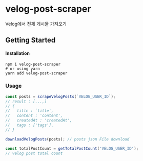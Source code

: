 # velog-post-scraper

Velog에서 전체 게시물 가져오기

## Getting Started

#### Installation

```
npm i velog-post-scraper
# or using yarn
yarn add velog-post-scraper
```

### Usage

```ts
const posts = scrapeVelogPosts(`VELOG_USER_ID`);
// result : [...,]
// {
//   title : `title`,
//   content : 'content',
//   createdAt : 'createdAt',
//   tags : ['tags'],
// }

downloadVelogPosts(posts); // posts json File download

const totalPostCount = getTotalPostCount('VELOG_USER_ID');
// velog post total count
```
